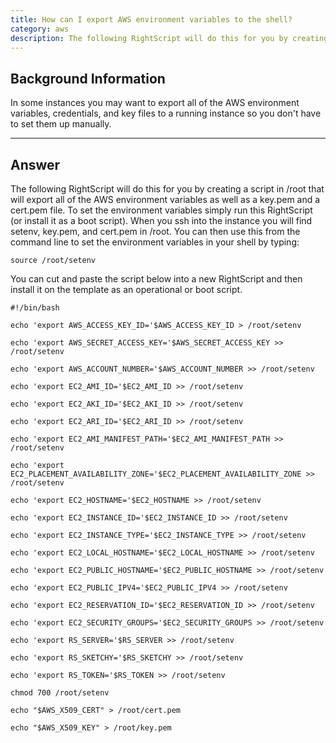 ```yaml
---
title: How can I export AWS environment variables to the shell?
category: aws
description: The following RightScript will do this for you by creating a script in /root that will export all of the AWS environment variables as well as a key.pem and a cert.pem file.
---
```


## Background Information

In some instances you may want to export all of the AWS environment variables, credentials, and key files to a running instance so you don't have to set them up manually.

* * *

## Answer

The following RightScript will do this for you by creating a script in /root that will export all of the AWS environment variables as well as a key.pem and a cert.pem file. To set the environment variables simply run this RightScript (or install it as a boot script). When you ssh into the instance you will find setenv, key.pem, and cert.pem in /root. You can then use this from the command line to set the environment variables in your shell by typing:

`source /root/setenv`

You can cut and paste the script below into a new RightScript and then install it on the template as an operational or boot script.

~~~
#!/bin/bash

echo 'export AWS_ACCESS_KEY_ID='$AWS_ACCESS_KEY_ID > /root/setenv

echo 'export AWS_SECRET_ACCESS_KEY='$AWS_SECRET_ACCESS_KEY >> /root/setenv

echo 'export AWS_ACCOUNT_NUMBER='$AWS_ACCOUNT_NUMBER >> /root/setenv

echo 'export EC2_AMI_ID='$EC2_AMI_ID >> /root/setenv

echo 'export EC2_AKI_ID='$EC2_AKI_ID >> /root/setenv

echo 'export EC2_ARI_ID='$EC2_ARI_ID >> /root/setenv

echo 'export EC2_AMI_MANIFEST_PATH='$EC2_AMI_MANIFEST_PATH >> /root/setenv

echo 'export EC2_PLACEMENT_AVAILABILITY_ZONE='$EC2_PLACEMENT_AVAILABILITY_ZONE >> /root/setenv

echo 'export EC2_HOSTNAME='$EC2_HOSTNAME >> /root/setenv

echo 'export EC2_INSTANCE_ID='$EC2_INSTANCE_ID >> /root/setenv

echo 'export EC2_INSTANCE_TYPE='$EC2_INSTANCE_TYPE >> /root/setenv

echo 'export EC2_LOCAL_HOSTNAME='$EC2_LOCAL_HOSTNAME >> /root/setenv

echo 'export EC2_PUBLIC_HOSTNAME='$EC2_PUBLIC_HOSTNAME >> /root/setenv

echo 'export EC2_PUBLIC_IPV4='$EC2_PUBLIC_IPV4 >> /root/setenv

echo 'export EC2_RESERVATION_ID='$EC2_RESERVATION_ID >> /root/setenv

echo 'export EC2_SECURITY_GROUPS='$EC2_SECURITY_GROUPS >> /root/setenv

echo 'export RS_SERVER='$RS_SERVER >> /root/setenv

echo 'export RS_SKETCHY='$RS_SKETCHY >> /root/setenv

echo 'export RS_TOKEN='$RS_TOKEN >> /root/setenv

chmod 700 /root/setenv

echo "$AWS_X509_CERT" > /root/cert.pem

echo "$AWS_X509_KEY" > /root/key.pem
~~~
